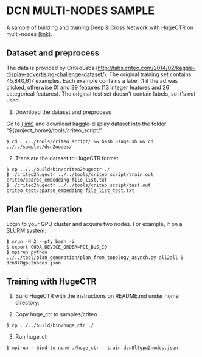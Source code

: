 # DCN MULTI-NODES SAMPLE #
A sample of building and training Deep & Cross Network with HugeCTR on multi-nodes [(link)](https://arxiv.org/pdf/1708.05123.pdf).

## Dataset and preprocess ##
The data is provided by CriteoLabs (http://labs.criteo.com/2014/02/kaggle-display-advertising-challenge-dataset/). The original training set contains 45,840,617 examples. Each example contains a label (1 if the ad was clicked, otherwise 0) and 39 features (13 integer features and 26 categorical features). The original test set doesn't contain labels, so it's not used.

1. Download the dataset and preprocess

Go to [(link)](http://labs.criteo.com/2014/02/kaggle-display-advertising-challenge-dataset/) and download kaggle-display dataset into the folder "${project_home}/tools/criteo_script/".

```shell
$ cd ../../tools/criteo_script/ && bash usage.sh && cd ../../samples/dcn2nodes/
```

2. Translate the dataset to HugeCTR format
```shell
$ cp ../../build/bin/criteo2hugectr ./
$ ./criteo2hugectr ../../tools/criteo_script/train.out criteo/sparse_embedding file_list.txt
$ ./criteo2hugectr ../../tools/criteo_script/test.out criteo_test/sparse_embedding file_list_test.txt
```

## Plan file generation ##
Login to your GPU cluster and acquire two nodes. For example, if on a SLURM system:  
```shell
$ srun -N 2 --pty bash -i
$ export CUDA_DEVICE_ORDER=PCI_BUS_ID
$ mpirun python ../../tool/plan_generation/plan_from_topology_asynch.py all2all 0 dcn8l8gpu2nodes.json
```

## Training with HugeCTR ##

1. Build HugeCTR with the instructions on README.md under home directory.

2. Copy huge_ctr to samples/criteo
```shell
$ cp ../../build/bin/huge_ctr ./
```

3. Run huge_ctr
```shell
$ mpirun --bind-to none ./huge_ctr --train dcn8l8gpu2nodes.json
```


